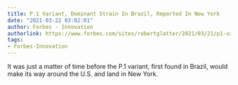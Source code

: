 ```yaml
---
title: P.1 Variant, Dominant Strain In Brazil, Reported In New York
date: "2021-03-22 03:02:01"
author: Forbes - Innovation
authorlink: https://www.forbes.com/sites/robertglatter/2021/03/21/p1-variant-dominant-strain-in-brazil-reported-in-new-york/
tags:
- Forbes-Innovation
---
```

It was just a matter of time before the P.1 variant, first found in Brazil, would make its way around the U.S. and land in New York.